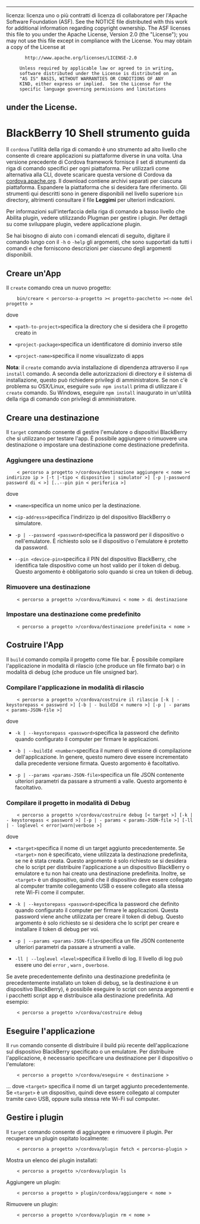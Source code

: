 * * *

licenza: licenza uno o più contratti di licenza di collaboratore per l'Apache Software Foundation (ASF). See the NOTICE file distributed with this work for additional information regarding copyright ownership. The ASF licenses this file to you under the Apache License, Version 2.0 (the "License"); you may not use this file except in compliance with the License. You may obtain a copy of the License at

           http://www.apache.org/licenses/LICENSE-2.0
    
         Unless required by applicable law or agreed to in writing,
         software distributed under the License is distributed on an
         "AS IS" BASIS, WITHOUT WARRANTIES OR CONDITIONS OF ANY
         KIND, either express or implied.  See the License for the
         specific language governing permissions and limitations
    

## under the License.

# BlackBerry 10 Shell strumento guida

Il `cordova` l'utilità della riga di comando è uno strumento ad alto livello che consente di creare applicazioni su piattaforme diverse in una volta. Una versione precedente di Cordova framework fornisce il set di strumenti da riga di comando specifici per ogni piattaforma. Per utilizzarli come alternativa alla CLI, dovete scaricare questa versione di Cordova da [cordova.apache.org][1]. Il download contiene archivi separati per ciascuna piattaforma. Espandere la piattaforma che si desidera fare riferimento. Gli strumenti qui descritti sono in genere disponibili nel livello superiore `bin` directory, altrimenti consultare il file **Leggimi** per ulteriori indicazioni.

 [1]: http://cordova.apache.org

Per informazioni sull'interfaccia della riga di comando a basso livello che Abilita plugin, vedere utilizzando Plugman per gestire i plugin. Per dettagli su come sviluppare plugin, vedere applicazione plugin.

Se hai bisogno di aiuto con i comandi elencati di seguito, digitare il comando lungo con il `-h` o `-help` gli argomenti, che sono supportati da tutti i comandi e che forniscono descrizioni per ciascuno degli argomenti disponibili.

## Creare un'App

Il `create` comando crea un nuovo progetto:

        bin/creare < percorso-a-progetto >< progetto-pacchetto ><-nome del progetto >
    

dove

*   `<path-to-project>`specifica la directory che si desidera che il progetto creato in

*   `<project-package>`specifica un identificatore di dominio inverso stile

*   `<project-name>`specifica il nome visualizzato di apps

**Nota**: il `create` comando avvia installazione di dipendenza attraverso il `npm install` comando. A seconda delle autorizzazioni di directory e il sistema di installazione, questo può richiedere privilegi di amministratore. Se non c'è problema su OSX/Linux, eseguire `sudo npm install` prima di utilizzare il `create` comando. Su Windows, eseguire `npm install` inaugurato in un'utilità della riga di comando con privilegi di amministratore.

## Creare una destinazione

Il `target` comando consente di gestire l'emulatore o dispositivi BlackBerry che si utilizzano per testare l'app. È possibile aggiungere o rimuovere una destinazione o impostare una destinazione come destinazione predefinita.

### Aggiungere una destinazione

        < percorso a progetto >/cordova/destinazione aggiungere < nome >< indirizzo ip > [-t |-tipo < dispositivo | simulator >] [-p |-password password di < >] [..--pin pin < periferica >]
    

dove

*   `<name>`specifica un nome unico per la destinazione.

*   `<ip-address>`specifica l'indirizzo ip del dispositivo BlackBerry o simulatore.

*   `-p | --password <password>`specifica la password per il dispositivo o nell'emulatore. È richiesto solo se il dispositivo o l'emulatore è protetto da password.

*   `--pin <device-pin>`specifica il PIN del dispositivo BlackBerry, che identifica tale dispositivo come un host valido per il token di debug. Questo argomento è obbligatorio solo quando si crea un token di debug.

### Rimuovere una destinazione

        < percorso a progetto >/cordova/Rimuovi < nome > di destinazione
    

### Impostare una destinazione come predefinito

        < percorso a progetto >/cordova/destinazione predefinita < nome >
    

## Costruire l'App

Il `build` comando compila il progetto come file bar. È possibile compilare l'applicazione in modalità di rilascio (che produce un file firmato bar) o in modalità di debug (che produce un file unsigned bar).

### Compilare l'applicazione in modalità di rilascio

        < percorso a progetto >/cordova/costruire il rilascio [-k | - keystorepass < password >] [-b | - buildId < numero >] [-p | - params < params-JSON-file >]
    

dove

*   `-k | --keystorepass <password>`specifica la password che definito quando configurato il computer per firmare le applicazioni.

*   `-b | --buildId <number>`specifica il numero di versione di compilazione dell'applicazione. In genere, questo numero deve essere incrementato dalla precedente versione firmata. Questo argomento è facoltativo.

*   `-p | --params <params-JSON-file>`specifica un file JSON contenente ulteriori parametri da passare a strumenti a valle. Questo argomento è facoltativo.

### Compilare il progetto in modalità di Debug

        < percorso a progetto >/cordova/costruire debug [< target >] [-k | - keystorepass < password >] [-p | - params < params-JSON-file >] [-ll | - loglevel < error|warn|verbose >]
    

dove

*   `<target>`specifica il nome di un target aggiunto precedentemente. Se `<target>` non è specificato, viene utilizzata la destinazione predefinita, se ne è stata creata. Questo argomento è solo richiesto se si desidera che lo script per distribuire l'applicazione a un dispositivo BlackBerry o emulatore e tu non hai creato una destinazione predefinita. Inoltre, se `<target>` è un dispositivo, quindi che il dispositivo deve essere collegato al computer tramite collegamento USB o essere collegato alla stessa rete Wi-Fi come il computer.

*   `-k | --keystorepass <password>`specifica la password che definito quando configurato il computer per firmare le applicazioni. Questa password viene anche utilizzata per creare il token di debug. Questo argomento è solo richiesto se si desidera che lo script per creare e installare il token di debug per voi.

*   `-p | --params <params-JSON-file>`specifica un file JSON contenente ulteriori parametri da passare a strumenti a valle.

*   `-ll | --loglevel <level>`specifica il livello di log. Il livello di log può essere uno dei `error` , `warn` , o`verbose`.

Se avete precedentemente definito una destinazione predefinita (e precedentemente installato un token di debug, se la destinazione è un dispositivo BlackBerry), è possibile eseguire lo script con senza argomenti e i pacchetti script app e distribuisce alla destinazione predefinita. Ad esempio:

        < percorso a progetto >/cordova/costruire debug
    

## Eseguire l'applicazione

Il `run` comando consente di distribuire il build più recente dell'applicazione sul dispositivo BlackBerry specificato o un emulatore. Per distribuire l'applicazione, è necessario specificare una destinazione per il dispositivo o l'emulatore:

        < percorso a progetto >/cordova/eseguire < destinazione >
    

... dove `<target>` specifica il nome di un target aggiunto precedentemente. Se `<target>` è un dispositivo, quindi deve essere collegato al computer tramite cavo USB, oppure sulla stessa rete Wi-Fi sul computer.

## Gestire i plugin

Il `target` comando consente di aggiungere e rimuovere il plugin. Per recuperare un plugin ospitato localmente:

        < percorso a progetto >/cordova/plugin fetch < percorso-plugin >
    

Mostra un elenco dei plugin installati:

        < percorso a progetto >/cordova/plugin ls
    

Aggiungere un plugin:

        < percorso a progetto > plugin/cordova/aggiungere < nome >
    

Rimuovere un plugin:

        < percorso a progetto >/cordova/plugin rm < nome >